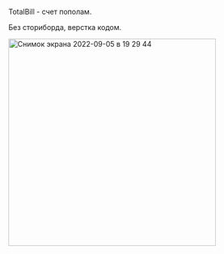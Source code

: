 TotalBill - счет пополам.

Без сториборда, верстка кодом.



<img width="410" alt="Снимок экрана 2022-09-05 в 19 29 44" src="https://user-images.githubusercontent.com/98170830/188489601-563a9dcb-902d-432a-acdb-892fce01e009.png">
